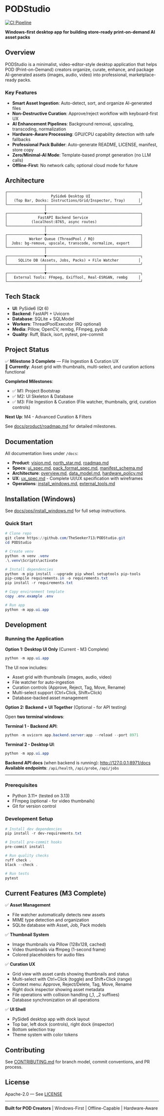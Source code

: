 # PODStudio

[![CI Pipeline](https://github.com/TheSeeker713/PODStudio/actions/workflows/ci.yml/badge.svg)](https://github.com/TheSeeker713/PODStudio/actions/workflows/ci.yml)

**Windows-first desktop app for building store-ready print-on-demand AI asset packs**

## Overview

PODStudio is a minimalist, video-editor-style desktop application that helps POD (Print-on-Demand) creators organize, curate, enhance, and package AI-generated assets (images, audio, video) into professional, marketplace-ready packs.

### Key Features

- **Smart Asset Ingestion**: Auto-detect, sort, and organize AI-generated files
- **Non-Destructive Curation**: Approve/reject workflow with keyboard-first UX
- **AI Enhancement Pipelines**: Background removal, upscaling, transcoding, normalization
- **Hardware-Aware Processing**: GPU/CPU capability detection with safe fallbacks
- **Professional Pack Builder**: Auto-generate README, LICENSE, manifest, store copy
- **Zero/Minimal-AI Mode**: Template-based prompt generation (no LLM calls)
- **Offline-First**: No network calls; optional cloud mode for future

## Architecture

```
┌─────────────────────────────────────────────────────────────┐
│                    PySide6 Desktop UI                       │
│   (Top Bar, Docks: Instructions/Grid/Inspector, Tray)      │
└─────────────────┬───────────────────────────────────────────┘
                  │
┌─────────────────▼───────────────────────────────────────────┐
│              FastAPI Backend Service                        │
│           (localhost:8765, async routes)                    │
└─────────────────┬───────────────────────────────────────────┘
                  │
┌─────────────────▼───────────────────────────────────────────┐
│          Worker Queue (ThreadPool / RQ)                     │
│  Jobs: bg-remove, upscale, transcode, normalize, export     │
└─────────────────┬───────────────────────────────────────────┘
                  │
┌─────────────────▼───────────────────────────────────────────┐
│     SQLite DB (Assets, Jobs, Packs) + File Watcher         │
└─────────────────┬───────────────────────────────────────────┘
                  │
┌─────────────────▼───────────────────────────────────────────┐
│   External Tools: FFmpeg, ExifTool, Real-ESRGAN, rembg     │
└─────────────────────────────────────────────────────────────┘
```

## Tech Stack

- **UI**: PySide6 (Qt 6)
- **Backend**: FastAPI + Uvicorn
- **Database**: SQLite + SQLModel
- **Workers**: ThreadPoolExecutor (RQ optional)
- **Media**: Pillow, OpenCV, rembg, FFmpeg, pydub
- **Quality**: Ruff, Black, isort, pytest, pre-commit

## Project Status

✅ **Milestone 3 Complete** — File Ingestion & Curation UX  
🚧 **Currently**: Asset grid with thumbnails, multi-select, and curation actions functional

**Completed Milestones**:
- ✅ M1: Project Bootstrap
- ✅ M2: UI Skeleton & Database  
- ✅ M3: File Ingestion & Curation (File watcher, thumbnails, grid, curation controls)

**Next Up**: M4 - Advanced Curation & Filters

See [docs/product/roadmap.md](docs/product/roadmap.md) for detailed milestones.

## Documentation

All documentation lives under `/docs`:

- **Product**: [vision.md](docs/product/vision.md), [north_star.md](docs/product/north_star.md), [roadmap.md](docs/product/roadmap.md)
- **Specs**: [ui_spec.md](docs/specs/ui_spec.md), [pack_format_spec.md](docs/specs/pack_format_spec.md), [manifest_schema.md](docs/specs/manifest_schema.md)
- **Architecture**: [overview.md](docs/architecture/overview.md), [data_model.md](docs/architecture/data_model.md), [hardware_policy.md](docs/architecture/hardware_policy.md)
- **UX**: [ux_spec.md](docs/ux_spec.md) - Complete UI/UX specification with wireframes
- **Operations**: [install_windows.md](docs/ops/install_windows.md), [external_tools.md](docs/ops/external_tools.md)

## Installation (Windows)

See [docs/ops/install_windows.md](docs/ops/install_windows.md) for full setup instructions.

### Quick Start

```powershell
# Clone repo
git clone https://github.com/TheSeeker713/PODStudio.git
cd PODStudio

# Create venv
python -m venv .venv
.\.venv\Scripts\activate

# Install dependencies
python -m pip install --upgrade pip wheel setuptools pip-tools
pip-compile requirements.in -o requirements.txt
pip install -r requirements.txt

# Copy environment template
copy .env.example .env

# Run app
python -m app.ui.app
```

## Development

### Running the Application

**Option 1: Desktop UI Only** (Current - M3 Complete)
```powershell
python -m app.ui.app
```
The UI now includes:
- Asset grid with thumbnails (images, audio, video)
- File watcher for auto-ingestion
- Curation controls (Approve, Reject, Tag, Move, Rename)
- Multi-select support (Ctrl+Click, Shift+Click)
- Database-backed asset management

**Option 2: Backend + UI Together** (Optional - for API testing)

Open **two terminal windows**:

**Terminal 1 - Backend API**:
```powershell
python -m uvicorn app.backend.server:app --reload --port 8971
```

**Terminal 2 - Desktop UI**:
```powershell
python -m app.ui.app
```

**Backend API docs** (when backend is running): http://127.0.0.1:8971/docs  
**Available endpoints**: `/api/health`, `/api/probe`, `/api/jobs`

---

### Prerequisites

- Python 3.11+ (tested on 3.13)
- FFmpeg (optional - for video thumbnails)
- Git for version control

### Development Setup

```powershell
# Install dev dependencies
pip install -r dev-requirements.txt

# Install pre-commit hooks
pre-commit install

# Run quality checks
ruff check .
black --check .

# Run tests
pytest
```

## Current Features (M3 Complete)

✅ **Asset Management**
- File watcher automatically detects new assets
- MIME type detection and organization
- SQLite database with Asset, Job, Pack models

✅ **Thumbnail System**
- Image thumbnails via Pillow (128x128, cached)
- Video thumbnails via ffmpeg (1-second frame)
- Colored placeholders for audio files

✅ **Curation UX**
- Grid view with asset cards showing thumbnails and status
- Multi-select with Ctrl+Click (toggle) and Shift+Click (range)
- Context menu: Approve, Reject/Delete, Tag, Move, Rename
- Right dock inspector showing asset metadata
- File operations with collision handling (_1, _2 suffixes)
- Database synchronization on all operations

✅ **UI Shell**
- PySide6 desktop app with dock layout
- Top bar, left dock (controls), right dock (inspector)
- Bottom selection tray
- Theme system with color tokens

## Contributing

See [CONTRIBUTING.md](CONTRIBUTING.md) for branch model, commit conventions, and PR process.

## License

Apache-2.0 — See [LICENSE](LICENSE)

---

**Built for POD Creators** | Windows-First | Offline-Capable | Hardware-Aware
